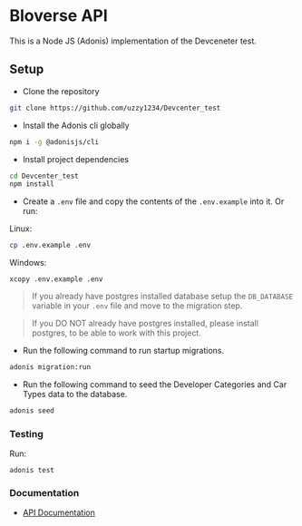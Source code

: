 # Bloverse API

This is a Node JS (Adonis) implementation of the Devceneter test.

## Setup

- Clone the repository

```bash
git clone https://github.com/uzzy1234/Devcenter_test
```

- Install the Adonis cli globally

```bash
npm i -g @adonisjs/cli
```

- Install project dependencies

```bash
cd Devcenter_test
npm install
```

- Create a `.env` file and copy the contents of the `.env.example` into it. Or run:

Linux:
```bash
cp .env.example .env
```

Windows:
```shell
xcopy .env.example .env
```

> If you already have postgres installed database setup the `DB_DATABASE` variable in your `.env` file and move to the migration step.

> If you DO NOT already have postgres installed, please install postgres, to be able to work with this project.


- Run the following command to run startup migrations.

```bash
adonis migration:run
```
- Run the following command to seed the Developer Categories and Car Types data to the database.
```bash
adonis seed
```

### Testing
 Run:

```shell
adonis test
```

### Documentation

- [API Documentation](https://github.com/uzzy1234/Devcenter_test/v1API.md)
